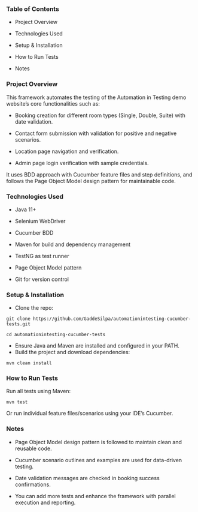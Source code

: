 ### Table of Contents
* Project Overview

* Technologies Used

* Setup & Installation

* How to Run Tests

* Notes

### Project Overview

This framework automates the testing of the Automation in Testing demo website’s core functionalities such as:

* Booking creation for different room types (Single, Double, Suite) with date validation.

* Contact form submission with validation for positive and negative scenarios.

* Location page navigation and verification.

* Admin page login verification with sample credentials.

It uses BDD approach with Cucumber feature files and step definitions, and follows the Page Object Model design pattern for maintainable code.

### Technologies Used
* Java 11+

* Selenium WebDriver

* Cucumber BDD

* Maven for build and dependency management

* TestNG as test runner

* Page Object Model pattern

* Git for version control

### Setup & Installation

* Clone the repo:
  
```
git clone https://github.com/GaddeSilpa/automationintesting-cucumber-tests.git

cd automationintesting-cucumber-tests
```
* Ensure Java and Maven are installed and configured in your PATH.
* Build the project and download dependencies:

```
mvn clean install
```
### How to Run Tests
Run all tests using Maven:

```
mvn test
```
Or run individual feature files/scenarios using your IDE’s Cucumber.

### Notes
* Page Object Model design pattern is followed to maintain clean and reusable code.

* Cucumber scenario outlines and examples are used for data-driven testing.

* Date validation messages are checked in booking success confirmations.

* You can add more tests and enhance the framework with parallel execution and reporting.
